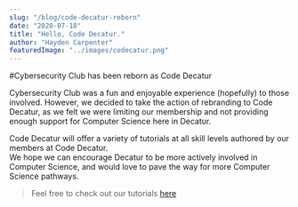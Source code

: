 ```yaml
---
slug: "/blog/code-decatur-reborn"
date: "2020-07-18"
title: "Hello, Code Decatur."
author: "Hayden Carpenter"
featuredImage: "../images/codecatur.png"
---
```


#Cybersecurity Club has been reborn as Code Decatur

Cybersecurity Club was a fun and enjoyable experience (hopefully) to those involved. However, we decided to take the action of rebranding to Code Decatur, as we felt we were limiting our membership and not providing
enough support for Computer Science here in Decatur.  

Code Decatur will offer a variety of tutorials at all skill levels authored by our members at Code Decatur.   
We hope we can encourage Decatur to be more actively involved in Computer Science, and would love to pave the way for more Computer Science pathways.

> Feel free to check out our tutorials [here](/tutorials/)
